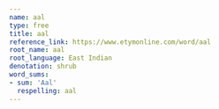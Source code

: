 ```yaml
---
name: aal
type: free
title: aal
reference_link: https://www.etymonline.com/word/aal
root_name: aal
root_language: East Indian
denotation: shrub
word_sums:
- sum: 'Aal'
  respelling: aal
---
```

